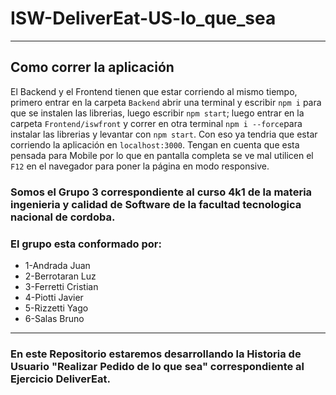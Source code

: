 # ISW-DeliverEat-US-lo_que_sea
------------------------------------------------------

## Como correr la aplicación

El Backend y el Frontend tienen que estar corriendo al mismo tiempo, primero entrar en 
la carpeta `Backend` abrir una terminal y escribir `npm i` para que se instalen las librerias,
luego escribir `npm start`; luego entrar en la carpeta `Frontend/iswfront` y correr en otra 
terminal `npm i --force`para instalar las librerias y levantar con `npm start`. Con eso ya tendria
que estar corriendo la aplicación en `localhost:3000`. Tengan en cuenta que esta pensada
para Mobile por lo que en pantalla completa se ve mal utilicen el `F12` en el navegador
para poner la página en modo responsive.


### Somos el Grupo 3 correspondiente al curso 4k1 de la materia ingenieria y calidad de Software de la facultad tecnologica nacional de cordoba.


### El grupo esta conformado por:

+  1-Andrada Juan 
+  2-Berrotaran Luz
+  3-Ferretti Cristian
+  4-Piotti Javier
+  5-Rizzetti Yago
+  6-Salas Bruno

----------------------------------------------------
### En este Repositorio estaremos desarrollando la Historia de Usuario "Realizar Pedido de lo que sea" correspondiente al Ejercicio DeliverEat.
